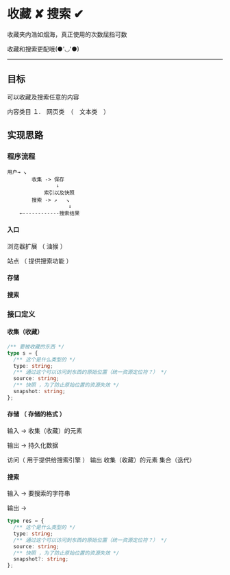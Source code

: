 # 收藏 ✘ 搜索 ✔

收藏夹内浩如烟海，真正使用的次数屈指可数

收藏和搜索更配哦(●'◡'●)

---

## 目标

可以收藏及搜索任意的内容

内容类目 １.　网页类　（　文本类　）

## 实现思路

### 程序流程

```text
用户→ ↘
        收集 -> 保存
                ↓
            索引以及快照
        搜索 -> ↗   ↘
                    ↓
    ←------------搜索结果
```

#### 入口

浏览器扩展 （ 油猴 ）

站点 （ 提供搜索功能 ）

#### 存储

#### 搜索

### 接口定义

#### 收集（收藏）

```typescript
/** 要被收藏的东西 */
type s = {
  /** 这个是什么类型的 */
  type: string;
  /** 通过这个可以访问到东西的原始位置（统一资源定位符？） */
  source: string;
  /** 快照 ，为了防止原始位置的资源失效 */
  snapshot: string;
};
```

#### 存储 （ 存储的格式 ）

输入 -> 收集（收藏）的元素

输出 -> 持久化数据

访问（ 用于提供给搜索引擎 ） 输出 收集（收藏）的元素 集合（迭代）

#### 搜索

输入 -> 要搜索的字符串

输出 ->

```typescript
type res = {
  /** 这个是什么类型的 */
  type: string;
  /** 通过这个可以访问到东西的原始位置（统一资源定位符？） */
  source: string;
  /** 快照 ，为了防止原始位置的资源失效 */
  snapshot?: string;
};
```
